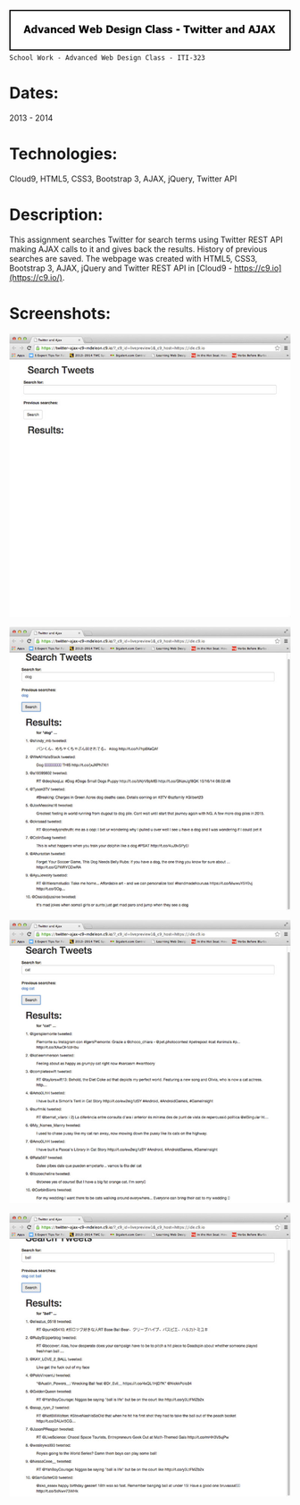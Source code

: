 ![Title](github/github_title_iti323_twitterAjax.gif)  
`School Work - Advanced Web Design Class - ITI-323`  

# Dates:  
2013 - 2014  
# Technologies:  
Cloud9, HTML5, CSS3, Bootstrap 3, AJAX, jQuery, Twitter API  
# Description:  
This assignment searches Twitter for search terms using Twitter REST API making AJAX calls to it and gives back the results.  History of previous searches are saved.  The webpage was created with HTML5, CSS3, Bootstrap 3, AJAX, jQuery and Twitter REST API in [Cloud9 - https://c9.io](https://c9.io/).  
# Screenshots:
![Screenshot](github/github_screenshot_iti323_twitterAjax1.jpg)  

![Screenshot](github/github_screenshot_iti323_twitterAjax2.jpg)  

![Screenshot](github/github_screenshot_iti323_twitterAjax3.jpg)  

![Screenshot](github/github_screenshot_iti323_twitterAjax4.jpg)  

